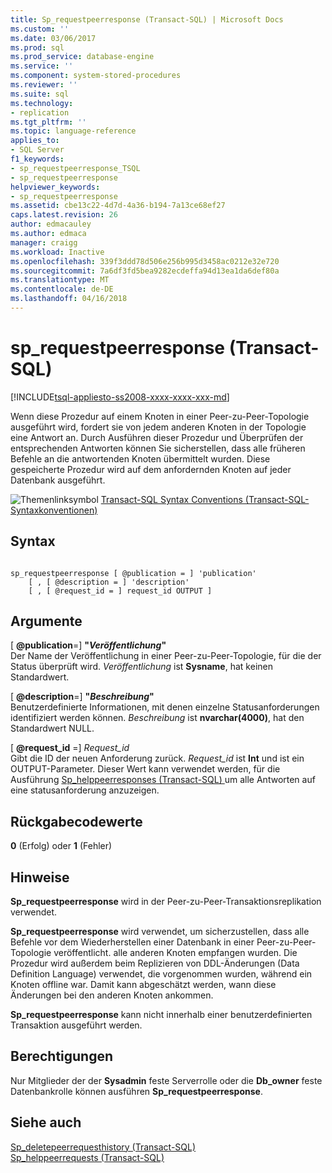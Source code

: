 ```yaml
---
title: Sp_requestpeerresponse (Transact-SQL) | Microsoft Docs
ms.custom: ''
ms.date: 03/06/2017
ms.prod: sql
ms.prod_service: database-engine
ms.service: ''
ms.component: system-stored-procedures
ms.reviewer: ''
ms.suite: sql
ms.technology:
- replication
ms.tgt_pltfrm: ''
ms.topic: language-reference
applies_to:
- SQL Server
f1_keywords:
- sp_requestpeerresponse_TSQL
- sp_requestpeerresponse
helpviewer_keywords:
- sp_requestpeerresponse
ms.assetid: cbe13c22-4d7d-4a36-b194-7a13ce68ef27
caps.latest.revision: 26
author: edmacauley
ms.author: edmaca
manager: craigg
ms.workload: Inactive
ms.openlocfilehash: 339f3ddd78d506e256b995d3458ac0212e32e720
ms.sourcegitcommit: 7a6df3fd5bea9282ecdeffa94d13ea1da6def80a
ms.translationtype: MT
ms.contentlocale: de-DE
ms.lasthandoff: 04/16/2018
---
```

# <a name="sprequestpeerresponse-transact-sql"></a>sp_requestpeerresponse (Transact-SQL)
[!INCLUDE[tsql-appliesto-ss2008-xxxx-xxxx-xxx-md](../../includes/tsql-appliesto-ss2008-xxxx-xxxx-xxx-md.md)]

  Wenn diese Prozedur auf einem Knoten in einer Peer-zu-Peer-Topologie ausgeführt wird, fordert sie von jedem anderen Knoten in der Topologie eine Antwort an. Durch Ausführen dieser Prozedur und Überprüfen der entsprechenden Antworten können Sie sicherstellen, dass alle früheren Befehle an die antwortenden Knoten übermittelt wurden. Diese gespeicherte Prozedur wird auf dem anfordernden Knoten auf jeder Datenbank ausgeführt.  
  
 ![Themenlinksymbol](../../database-engine/configure-windows/media/topic-link.gif "Topic link icon") [Transact-SQL Syntax Conventions (Transact-SQL-Syntaxkonventionen)](../../t-sql/language-elements/transact-sql-syntax-conventions-transact-sql.md)  
  
## <a name="syntax"></a>Syntax  
  
```  
  
sp_requestpeerresponse [ @publication = ] 'publication'  
    [ , [ @description = ] 'description'  
    [ , [ @request_id = ] request_id OUTPUT ]  
```  
  
## <a name="arguments"></a>Argumente  
 [ **@publication**=] **"***Veröffentlichung***"**  
 Der Name der Veröffentlichung in einer Peer-zu-Peer-Topologie, für die der Status überprüft wird. *Veröffentlichung* ist **Sysname**, hat keinen Standardwert.  
  
 [ **@description**=] **"***Beschreibung***"**  
 Benutzerdefinierte Informationen, mit denen einzelne Statusanforderungen identifiziert werden können. *Beschreibung* ist **nvarchar(4000)**, hat den Standardwert NULL.  
  
 [ **@request_id** =] *Request_id*  
 Gibt die ID der neuen Anforderung zurück. *Request_id* ist **Int** und ist ein OUTPUT-Parameter. Dieser Wert kann verwendet werden, für die Ausführung [Sp_helppeerresponses &#40;Transact-SQL&#41; ](../../relational-databases/system-stored-procedures/sp-helppeerresponses-transact-sql.md) um alle Antworten auf eine statusanforderung anzuzeigen.  
  
## <a name="return-code-values"></a>Rückgabecodewerte  
 **0** (Erfolg) oder **1** (Fehler)  
  
## <a name="remarks"></a>Hinweise  
 **Sp_requestpeerresponse** wird in der Peer-zu-Peer-Transaktionsreplikation verwendet.  
  
 **Sp_requestpeerresponse** wird verwendet, um sicherzustellen, dass alle Befehle vor dem Wiederherstellen einer Datenbank in einer Peer-zu-Peer-Topologie veröffentlicht. alle anderen Knoten empfangen wurden. Die Prozedur wird außerdem beim Replizieren von DDL-Änderungen (Data Definition Language) verwendet, die vorgenommen wurden, während ein Knoten offline war. Damit kann abgeschätzt werden, wann diese Änderungen bei den anderen Knoten ankommen.  
  
 **Sp_requestpeerresponse** kann nicht innerhalb einer benutzerdefinierten Transaktion ausgeführt werden.  
  
## <a name="permissions"></a>Berechtigungen  
 Nur Mitglieder der der **Sysadmin** feste Serverrolle oder die **Db_owner** feste Datenbankrolle können ausführen **Sp_requestpeerresponse**.  
  
## <a name="see-also"></a>Siehe auch  
 [Sp_deletepeerrequesthistory &#40;Transact-SQL&#41;](../../relational-databases/system-stored-procedures/sp-deletepeerrequesthistory-transact-sql.md)   
 [Sp_helppeerrequests &#40;Transact-SQL&#41;](../../relational-databases/system-stored-procedures/sp-helppeerrequests-transact-sql.md)  
  
  
